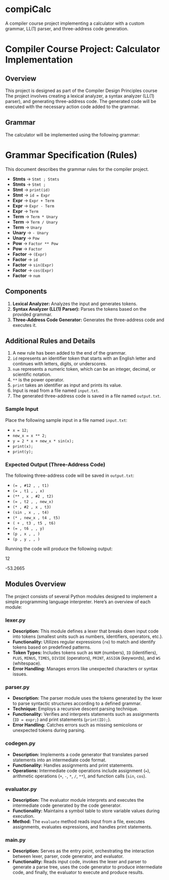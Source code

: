 # compiCalc
A compiler course project implementing a calculator with a custom grammar, LL(1) parser, and three-address code generation.

# Compiler Course Project: Calculator Implementation

## Overview

This project is designed as part of the Compiler Design Principles course The project involves creating a lexical analyzer, a syntax analyzer (LL(1) parser), and generating three-address code. The generated code will be executed with the necessary action code added to the grammar.

## Grammar

The calculator will be implemented using the following grammar:

# Grammar Specification (Rules)

This document describes the grammar rules for the compiler project.

- **Stmts** → `Stmt ; Stmts`
- **Stmts** → `Stmt ;`
- **Stmt** → `print(id)`
- **Stmt** → `id = Expr`
- **Expr** → `Expr + Term`
- **Expr** → `Expr - Term`
- **Expr** → `Term`
- **Term** → `Term * Unary`
- **Term** → `Term / Unary`
- **Term** → `Unary`
- **Unary** → `- Unary`
- **Unary** → `Pow`
- **Pow** → `Factor ** Pow`
- **Pow** → `Factor`
- **Factor** → `(Expr)`
- **Factor** → `id`
- **Factor** → `sin(Expr)`
- **Factor** → `cos(Expr)`
- **Factor** → `num`


## Components

1. **Lexical Analyzer:** Analyzes the input and generates tokens.
2. **Syntax Analyzer (LL(1) Parser):** Parses the tokens based on the provided grammar.
3. **Three-Address Code Generator:** Generates the three-address code and executes it.

## Additional Rules and Details

1. A new rule has been added to the end of the grammar.
2. `id` represents an identifier token that starts with an English letter and continues with letters, digits, or underscores.
3. `num` represents a numeric token, which can be an integer, decimal, or scientific notation.
4. `**` is the power operator.
5. `print` takes an identifier as input and prints its value.
6. Input is read from a file named `input.txt`.
7. The generated three-address code is saved in a file named `output.txt`.

### Sample Input

Place the following sample input in a file named `input.txt`:

- `x = 12;`
- `new_x = x ** 2;`
- `y = 2 * x + new_x * sin(x);`
- `print(x);`
- `print(y);`

### Expected Output (Three-Address Code)

The following three-address code will be saved in `output.txt`:

- `(= , #12 , , t1)`
- `(= , t1 , , x)`
- `(** , x , #2 , t2)`
- `(= , t2 , , new_x)`
- `(* , #2 , x , t3)`
- `(sin , x , , t4)`
- `(* , new_x , t4 , t5)`
- `( + , t3 , t5 , t6)`
- `(= , t6 , , y)`
- `(p , x , , )`
- `(p , y , , )`



Running the code will produce the following output:

12

-53.2665

## Modules Overview

The project consists of several Python modules designed to implement a simple programming language interpreter. Here’s an overview of each module:

### lexer.py
- **Description:** This module defines a lexer that breaks down input code into tokens (smallest units such as numbers, identifiers, operators, etc.).
- **Functionality:** Utilizes regular expressions (`re`) to match and identify tokens based on predefined patterns.
- **Token Types:** Includes tokens such as `NUM` (numbers), `ID` (identifiers), `PLUS`, `MINUS`, `TIMES`, `DIVIDE` (operators), `PRINT`, `ASSIGN` (keywords), and `WS` (whitespace).
- **Error Handling:** Manages errors like unexpected characters or syntax issues.

### parser.py
- **Description:** The parser module uses the tokens generated by the lexer to parse syntactic structures according to a defined grammar.
- **Technique:** Employs a recursive descent parsing technique.
- **Functionality:** Verifies and interprets statements such as assignments (`ID = expr;`) and print statements (`print(ID);`).
- **Error Handling:** Catches errors such as missing semicolons or unexpected tokens during parsing.

### codegen.py
- **Description:** Implements a code generator that translates parsed statements into an intermediate code format.
- **Functionality:** Handles assignments and print statements.
- **Operations:** Intermediate code operations include assignment (`=`), arithmetic operations (`+`, `-`, `*`, `/`, `**`), and function calls (`sin`, `cos`).

### evaluator.py
- **Description:** The evaluator module interprets and executes the intermediate code generated by the code generator.
- **Functionality:** Maintains a symbol table to store variable values during execution.
- **Method:** The `evaluate` method reads input from a file, executes assignments, evaluates expressions, and handles print statements.

### main.py
- **Description:** Serves as the entry point, orchestrating the interaction between lexer, parser, code generator, and evaluator.
- **Functionality:** Reads input code, invokes the lexer and parser to generate a parse tree, uses the code generator to produce intermediate code, and finally, the evaluator to execute and produce results.

